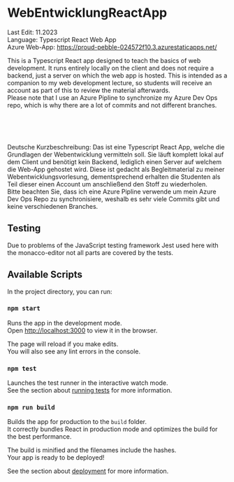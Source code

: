 # WebEntwicklungReactApp

Last Edit: 11.2023 <br>
Language: Typescript React Web App<br>
Azure Web-App: https://proud-pebble-024572f10.3.azurestaticapps.net/

This is a Typescript React app designed to teach the basics of web development. It runs entirely locally on the client and does not require a backend, just a server on which the web app is hosted. This is intended as a companion to my web development lecture, so students will receive an account as part of this to review the material afterwards.
<br>Please note that I use an Azure Pipline to synchronize my Azure Dev Ops repo, which is why there are a lot of commits and not different branches.

<br><br><br>

Deutsche Kurzbeschreibung:
Das ist eine Typescript React App, welche die Grundlagen der Webentwicklung vermitteln soll. Sie läuft komplett lokal auf dem Client und benötigt kein Backend, lediglich einen Server auf welchem die Web-App gehostet wird. Diese ist gedacht als Begleitmaterial zu meiner Webentwicklungsvorlesung, dementsprechend erhalten die Studenten als Teil dieser einen Account um anschließend den Stoff zu wiederholen.
<br>Bitte beachten Sie, dass ich eine Azure Pipline verwende um mein Azure Dev Ops Repo zu synchronisiere, weshalb es sehr viele Commits gibt und keine verschiedenen Branches.

## Testing
Due to problems of the JavaScript testing framework Jest used here with the monacco-editor not all parts are covered by the tests.

## Available Scripts

In the project directory, you can run:

### `npm start`

Runs the app in the development mode.\
Open [http://localhost:3000](http://localhost:3000) to view it in the browser.

The page will reload if you make edits.\
You will also see any lint errors in the console.

### `npm test`

Launches the test runner in the interactive watch mode.\
See the section about [running tests](https://facebook.github.io/create-react-app/docs/running-tests) for more information.

### `npm run build`

Builds the app for production to the `build` folder.\
It correctly bundles React in production mode and optimizes the build for the best performance.

The build is minified and the filenames include the hashes.\
Your app is ready to be deployed!

See the section about [deployment](https://facebook.github.io/create-react-app/docs/deployment) for more information.
